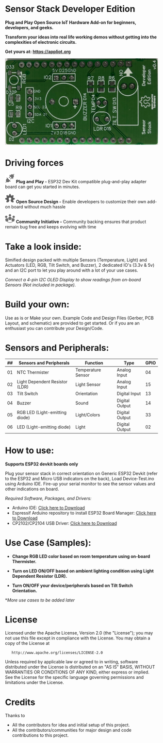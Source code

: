 # Sensor Stack Developer Edition

**Plug and Play Open Source IoT Hardware Add-on for beginners, developers, and geeks.**

**Transform your ideas into real life working demos without getting into the complexities of electronic circuits.**


**Get yours at: https://appliot.org**

<img src="img/PCB-1.jpg" alt="PCB" height=auto width=auto>

# Driving forces

<img src="img/plug-and-play.png" alt="Plug and Play" height="32" width="32"> **Plug and Play -** ESP32 Dev Kit compatible plug-and-play adapter board can get you started in minutes.

<img src="img/oshw.png" alt="Plug and Play" height="32" width="32"> **Open Source Design -** Enable developers to customize their own add-on board without much hassle

<img src="img/community.png" alt="Plug and Play" height="32" width="32"> **Community Initiative -** Community backing ensures that product remain bug free and keeps evolving with time

# Take a look inside:
Simified design packed with multiple Sensors (Temperature, Light) and Actuators (LED, RGB, Tilt Switch, and Buzzer), 2 dedicated IO's (3.3v & 5v) and an I2C port to let you play around with a lot of your use cases.

*Connect a 4-pin I2C OLED Display to show readings from on-board Sensors (Not included in package).*  

# Build your own:
Use as is or Make your own. Example Code and Design Files (Gerber, PCB Layout, and schematic) are provided to get started. Or if you are an enthusiast you can contribute your Design/Code.

# Sensors and Peripherals:

| ##  | Sensors and Peripherals        | Function           | Type           | GPIO |
| --- | ------------------------------ | ------------------ |--------------- | ---  |
| 01  | NTC Thermister                 | Temperature Sensor | Analog Input   | 04   |
| 02  | Light Dependent Resistor (LDR) | Light Sensor       | Analog Input   | 15   |
| 03  | Tilt Switch                    | Orientation        | Digital Input  | 13   |
| 04  | Buzzer                         | Sound              | Digital Output | 14   |
| 05  | RGB LED (Light-emitting diode) | Light/Colors       | Digital Output | 33   |
| 06  | LED (Light-emitting diode)     | Light              | Digital Output | 02   | 

# How to use:
**Supports ESP32 devkit boards only**

Plug your sensor stack in correct orientation on Generic ESP32 Devkit (refer to the ESP32 and Micro USB indicators on the back), Load Device-Test.ino using Arduino IDE. Fire-up your serial monitor to see the sensor values and other indications on board.

*Required Software, Packages, and Drivers:*

- Arduino IDE: [Click here to Download](https://www.arduino.cc/en/Main/Software)
- Espressif Arduino repository to install ESP32 Board Manager: [Click here to Download](https://github.com/espressif/arduino-esp32#using-through-arduino-ide)
- CP2102/CP2104 USB Driver: [Click here to Download](http://www.silabs.com/products/development-tools/software/usb-to-uart-bridge-vcp-drivers)

# Use Case (Samples):

- **Change RGB LED color based on room temperature using on-board Thermister.**

- **Turn on LED ON/OFF based on ambient lighting condition using Light Dependent Resistor (LDR).**

- **Turn ON/OFF your device/peripherals based on Tilt Switch Orientation.** 

**More use cases to be added later*

# License

   Licensed under the Apache License, Version 2.0 (the "License");
   you may not use this file except in compliance with the License.
   You may obtain a copy of the License at

       http://www.apache.org/licenses/LICENSE-2.0

   Unless required by applicable law or agreed to in writing, software
   distributed under the License is distributed on an "AS IS" BASIS,
   WITHOUT WARRANTIES OR CONDITIONS OF ANY KIND, either express or implied.
   See the License for the specific language governing permissions and
   limitations under the License.

# Credits

Thanks to 

- All the contributors for idea and initial setup of this project.
- All the contributors/communities for major design and code contributions to this project.
